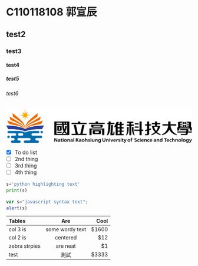 # C110118108 郭宣辰
## test2
### test3
#### test4
##### test5
###### test6

![NKUST](nkust.png)

- [x] To do list
- [ ] 2nd thing
- [ ] 3rd thing
- [ ] 4th thing

```python
s='python highlighting text'
print(s)
```

```js
var s="javascript syntax text";
alert(s)
```

|Tables|Are|Cool|
|:--------------|:-----------:|------:|
| col 3 is | some wordy text | $1600|
| col 2 is  | centered | $12 |
| zebra strpies | are neat | $1 |
| test | 測試 | $3333 |
